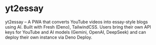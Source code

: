 # yt2essay
yt2essay – A PWA that converts YouTube videos into essay-style blogs using AI. Built with Fresh (Deno), TailwindCSS. Users bring their own API keys for YouTube and AI models (Gemini, OpenAI, DeepSeek) and can deploy their own instance via Deno Deploy. 

